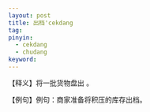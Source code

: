 ```yaml
---
layout: post
title: 出档'cekdang
tag:
pinyin: 
  - cekdang
  - chudang
keyword: 
---
```



【释义】将一批货物盘出 。                                          
                                            
【例句】例句：商家准备将积压的库存出档。           
                        
                              